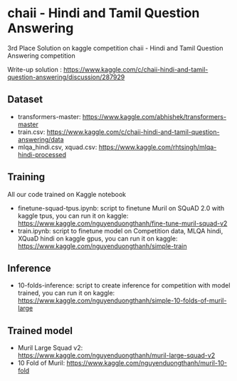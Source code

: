 # chaii - Hindi and Tamil Question Answering
3rd Place Solution on kaggle competition chaii - Hindi and Tamil Question Answering competition

Write-up solution : https://www.kaggle.com/c/chaii-hindi-and-tamil-question-answering/discussion/287929

## Dataset
- transformers-master: https://www.kaggle.com/abhishek/transformers-master
- train.csv: https://www.kaggle.com/c/chaii-hindi-and-tamil-question-answering/data
- mlqa_hindi.csv, xquad.csv: https://www.kaggle.com/rhtsingh/mlqa-hindi-processed

## Training
All our code trained on Kaggle notebook
- finetune-squad-tpus.ipynb: script to finetune Muril on SQuAD 2.0 with kaggle tpus, you can run it on kaggle: https://www.kaggle.com/nguyenduongthanh/fine-tune-muril-squad-v2
- train.ipynb: script to finetune model on Competition data, MLQA hindi, XQuaD hindi on kaggle gpus, you can run it on kaggle: https://www.kaggle.com/nguyenduongthanh/simple-train

## Inference
- 10-folds-inference: script to create inference for competition with model trained, you can run it on kaggle: https://www.kaggle.com/nguyenduongthanh/simple-10-folds-of-muril-large

## Trained model
- Muril Large Squad v2: https://www.kaggle.com/nguyenduongthanh/muril-large-squad-v2
- 10 Fold of Muril: https://www.kaggle.com/nguyenduongthanh/muril-10-fold